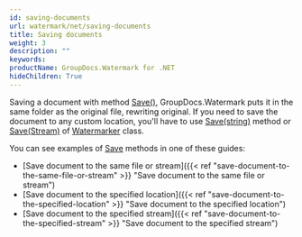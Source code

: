 ```yaml
---
id: saving-documents
url: watermark/net/saving-documents
title: Saving documents
weight: 3
description: ""
keywords: 
productName: GroupDocs.Watermark for .NET
hideChildren: True
---
```

Saving a document with method [Save()](https://reference.groupdocs.com/net/watermark/groupdocs.watermark/watermarker/methods/save), GroupDocs.Watermark puts it in the same folder as the original file, rewriting original. If you need to save the document to any custom location, you'll have to use [Save(string)](https://reference.groupdocs.com/net/watermark/groupdocs.watermark.watermarker/save/methods/4) method or [Save(Stream)](https://reference.groupdocs.com/net/watermark/groupdocs.watermark.watermarker/save/methods/2) of [Watermarker](https://reference.groupdocs.com/net/watermark/groupdocs.watermark/watermarker) class.

You can see examples of [Save](https://reference.groupdocs.com/net/watermark/groupdocs.watermark/watermarker/methods/save) methods in one of these guides:

* [Save document to the same file or stream]({{< ref "save-document-to-the-same-file-or-stream" >}} "Save document to the same file or stream")
* [Save document to the specified location]({{< ref "save-document-to-the-specified-location" >}} "Save document to the specified location")
* [Save document to the specified stream]({{< ref "save-document-to-the-specified-stream" >}} "Save document to the specified stream")


